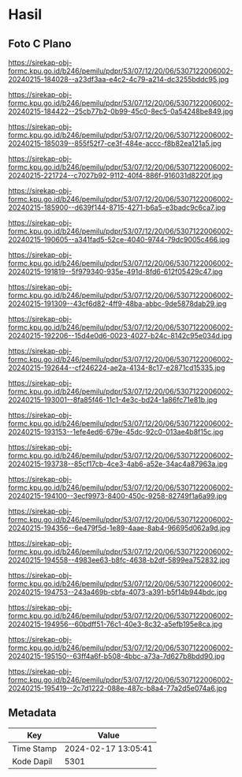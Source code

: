# Hasil

## Foto C Plano

https://sirekap-obj-formc.kpu.go.id/b246/pemilu/pdpr/53/07/12/20/06/5307122006002-20240215-184028--a23df3aa-e4c2-4c79-a214-dc3255bddc95.jpg

https://sirekap-obj-formc.kpu.go.id/b246/pemilu/pdpr/53/07/12/20/06/5307122006002-20240215-184422--25cb77b2-0b99-45c0-8ec5-0a54248be849.jpg

https://sirekap-obj-formc.kpu.go.id/b246/pemilu/pdpr/53/07/12/20/06/5307122006002-20240215-185039--855f52f7-ce3f-484e-accc-f8b82ea121a5.jpg

https://sirekap-obj-formc.kpu.go.id/b246/pemilu/pdpr/53/07/12/20/06/5307122006002-20240215-221724--c7027b92-9112-40f4-886f-916031d8220f.jpg

https://sirekap-obj-formc.kpu.go.id/b246/pemilu/pdpr/53/07/12/20/06/5307122006002-20240215-185900--d639f144-8715-4271-b6a5-e3badc9c6ca7.jpg

https://sirekap-obj-formc.kpu.go.id/b246/pemilu/pdpr/53/07/12/20/06/5307122006002-20240215-190605--a341fad5-52ce-4040-9744-79dc9005c466.jpg

https://sirekap-obj-formc.kpu.go.id/b246/pemilu/pdpr/53/07/12/20/06/5307122006002-20240215-191819--5f979340-935e-491d-8fd6-612f05429c47.jpg

https://sirekap-obj-formc.kpu.go.id/b246/pemilu/pdpr/53/07/12/20/06/5307122006002-20240215-191309--43cf6d82-4ff9-48ba-abbc-9de5878dab29.jpg

https://sirekap-obj-formc.kpu.go.id/b246/pemilu/pdpr/53/07/12/20/06/5307122006002-20240215-192206--15d4e0d6-0023-4027-b24c-8142c95e034d.jpg

https://sirekap-obj-formc.kpu.go.id/b246/pemilu/pdpr/53/07/12/20/06/5307122006002-20240215-192644--cf246224-ae2a-4134-8c17-e2871cd15335.jpg

https://sirekap-obj-formc.kpu.go.id/b246/pemilu/pdpr/53/07/12/20/06/5307122006002-20240215-193001--8fa85f46-11c1-4e3c-bd24-1a86fc71e81b.jpg

https://sirekap-obj-formc.kpu.go.id/b246/pemilu/pdpr/53/07/12/20/06/5307122006002-20240215-193153--1efe4ed6-679e-45dc-92c0-013ae4b8f15c.jpg

https://sirekap-obj-formc.kpu.go.id/b246/pemilu/pdpr/53/07/12/20/06/5307122006002-20240215-193738--85cf17cb-4ce3-4ab6-a52e-34ac4a87963a.jpg

https://sirekap-obj-formc.kpu.go.id/b246/pemilu/pdpr/53/07/12/20/06/5307122006002-20240215-194100--3ecf9973-8400-450c-9258-82749f1a6a99.jpg

https://sirekap-obj-formc.kpu.go.id/b246/pemilu/pdpr/53/07/12/20/06/5307122006002-20240215-194356--6e479f5d-1e89-4aae-8ab4-96695d062a9d.jpg

https://sirekap-obj-formc.kpu.go.id/b246/pemilu/pdpr/53/07/12/20/06/5307122006002-20240215-194558--4983ee63-b8fc-4638-b2df-5899ea752832.jpg

https://sirekap-obj-formc.kpu.go.id/b246/pemilu/pdpr/53/07/12/20/06/5307122006002-20240215-194753--243a469b-cbfa-4073-a391-b5f14b944bdc.jpg

https://sirekap-obj-formc.kpu.go.id/b246/pemilu/pdpr/53/07/12/20/06/5307122006002-20240215-194956--60bdff51-76c1-40e3-8c32-a5efb195e8ca.jpg

https://sirekap-obj-formc.kpu.go.id/b246/pemilu/pdpr/53/07/12/20/06/5307122006002-20240215-195150--63ff4a6f-b508-4bbc-a73a-7d627b8bdd90.jpg

https://sirekap-obj-formc.kpu.go.id/b246/pemilu/pdpr/53/07/12/20/06/5307122006002-20240215-195419--2c7d1222-088e-487c-b8a4-77a2d5e074a6.jpg


## Metadata

| Key        | Value               |
| ---------- | ------------------- |
| Time Stamp | 2024-02-17 13:05:41 |
| Kode Dapil | 5301                |




